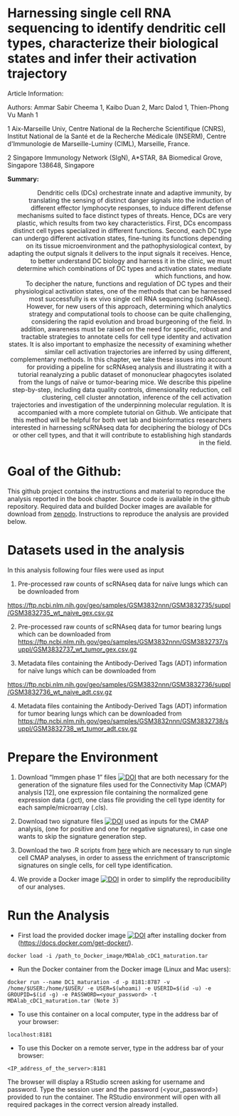 # Harnessing single cell RNA sequencing to identify dendritic cell types, characterize their biological states and infer their activation trajectory

Article Information:

Authors: Ammar Sabir Cheema 1, Kaibo Duan 2, Marc Dalod 1, Thien-Phong Vu Manh 1

1 Aix-Marseille Univ, Centre National de la Recherche Scientifique (CNRS), Institut National de la Santé et de la Recherche Médicale (INSERM), Centre d'Immunologie de Marseille-Luminy (CIML), Marseille, France.

2 Singapore Immunology Network (SIgN), A*STAR, 8A Biomedical Grove, Singapore 138648, Singapore

**Summary:** 

<div style="text-align: right">  
Dendritic cells (DCs) orchestrate innate and adaptive immunity, by translating the sensing of distinct danger signals into the induction of different effector lymphocyte responses, to induce different defense mechanisms suited to face distinct types of threats. Hence, DCs are very plastic, which results from two key characteristics. First, DCs encompass distinct cell types specialized in different functions. Second, each DC type can undergo different activation states, fine-tuning its functions depending on its tissue microenvironment and the pathophysiological context, by adapting the output signals it delivers to the input signals it receives. Hence, to better understand DC biology and harness it in the clinic, we must determine which combinations of DC types and activation states mediate which functions, and how.
    
</div> 

<div style="text-align: right">
To decipher the nature, functions and regulation of DC types and their physiological activation states, one of the methods that can be harnessed most successfully is ex vivo single cell RNA sequencing (scRNAseq). However, for new users of this approach, determining which analytics strategy and computational tools to choose can be quite challenging, considering the rapid evolution and broad burgeoning of the field. In addition, awareness must be raised on the need for specific, robust and tractable strategies to annotate cells for cell type identity and activation states. It is also important to emphasize the necessity of examining whether similar cell activation trajectories are inferred by using different, complementary methods. In this chapter, we take these issues into account for providing a pipeline for scRNAseq analysis and illustrating it with a tutorial reanalyzing a public dataset of mononuclear phagocytes isolated from the lungs of naïve or tumor-bearing mice. We describe this pipeline step-by-step, including data quality controls, dimensionality reduction, cell clustering, cell cluster annotation, inference of the cell activation trajectories and investigation of the underpinning molecular regulation. It is accompanied with a more complete tutorial on Github. We anticipate that this method will be helpful for both wet lab and bioinformatics researchers interested in harnessing scRNAseq data for deciphering the biology of DCs or other cell types, and that it will contribute to establishing high standards in the field.
</div>

# Goal of the Github:

This github project contains the instructions and material to reproduce the analysis reported in the book chapter. Source code is available in the github repository. Required data and builded Docker images are available for download from [zenodo](https://zenodo.org/ "Google's Homepage"). Instructions to reproduce the analysis are provided below. 


# Datasets used in the analysis

In this analysis following four files were used as input

1. Pre-processed raw counts of scRNAseq data for naïve lungs which can be downloaded from 

https://ftp.ncbi.nlm.nih.gov/geo/samples/GSM3832nnn/GSM3832735/suppl/GSM3832735_wt_naive_gex.csv.gz

2. Pre-processed raw counts of scRNAseq data for tumor bearing lungs which can be downloaded from
https://ftp.ncbi.nlm.nih.gov/geo/samples/GSM3832nnn/GSM3832737/suppl/GSM3832737_wt_tumor_gex.csv.gz

3. Metadata files containing the Antibody-Derived Tags (ADT) information for naïve lungs which can be downloaded from

https://ftp.ncbi.nlm.nih.gov/geo/samples/GSM3832nnn/GSM3832736/suppl/GSM3832736_wt_naive_adt.csv.gz

4. Metadata files containing the Antibody-Derived Tags (ADT) information for tumor bearing lungs which can be downloaded from
https://ftp.ncbi.nlm.nih.gov/geo/samples/GSM3832nnn/GSM3832738/suppl/GSM3832738_wt_tumor_adt.csv.gz


# Prepare the Environment

1. Download “Immgen phase 1” files [![DOI](https://zenodo.org/badge/DOI/10.5281/zenodo.5511980.svg)](https://doi.org/10.5281/zenodo.5511980) that are both necessary for the generation of the signature files used for the Connectivity Map (CMAP) analysis [12], one expression file containing the normalized gene expression data (.gct), one class file providing the cell type identity for each sample/microarray (.cls).

2. Download two signature files [![DOI](https://zenodo.org/badge/DOI/10.5281/zenodo.5511975.svg)](https://doi.org/10.5281/zenodo.5511975) used as inputs for the CMAP analysis, (one for positive and one for negative signatures), in case one wants to skip the signature generation step.

3. Download the two .R scripts from [here](https://github.com/SIgN-Bioinformatics/sgCMAP_R_Scripts/tree/main/sgCMAP_R_Scripts) which are necessary to run single cell CMAP analyses, in order to assess the enrichment of transcriptomic signatures on single cells, for cell type identification.
    
4. We provide a Docker image [![DOI](https://zenodo.org/badge/DOI/10.5281/zenodo.5385611.svg)](https://doi.org/10.5281/zenodo.5385611) in order to simplify the reproducibility of our analyses. 


# Run the Analysis

* First load the provided docker image [![DOI](https://zenodo.org/badge/DOI/10.5281/zenodo.5385611.svg)](https://doi.org/10.5281/zenodo.5385611) after installing docker from (https://docs.docker.com/get-docker/). 
```
docker load -i /path_to_Docker_image/MDAlab_cDC1_maturation.tar
```
* Run the Docker container from the Docker image (Linux and Mac users):
```
docker run --name DC1_maturation -d -p 8181:8787 -v /home/$USER:/home/$USER/ -e USER=$(whoami) -e USERID=$(id -u) -e GROUPID=$(id -g) -e PASSWORD=<your_password> -t MDAlab_cDC1_maturation.tar (Note 3)
```
* To use this container on a local computer, type in the address bar of your browser:
```
localhost:8181
```
* To use this Docker on a remote server, type in the address bar of your browser:
```
<IP_address_of_the_server>:8181
```
The browser will display a RStudio screen asking for username and password. Type the session user and the password (<your_password>) provided to run the container. The RStudio environment will open with all required packages in the correct version already installed.
